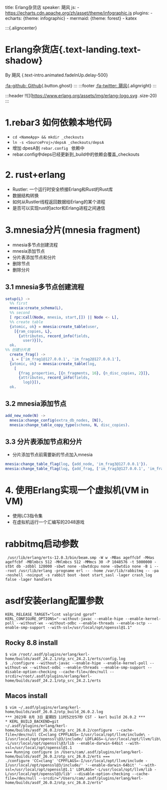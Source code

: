 title: Erlang杂货店
speaker: 飓风
js:
    - https://echarts.cdn.apache.org/zh/asset/theme/infographic.js
plugins:
    - echarts: {theme: infographic}
    - mermaid: {theme: forest}
    - katex

<slide>

:::{.aligncenter}
# Erlang杂货店{.text-landing.text-shadow}
By 飓风 {.text-intro.animated.fadeInUp.delay-500}

[:fa-github: Github](https://github.com/yangcancai){.button.ghost}
:::
:::footer
[:fa-twitter: 飓风](){.alignright}
:::

:::header
!![](https://www.erlang.org/assets/img/erlang-logo.svg .size-20)
:::

<slide class="aligncenter">


# 1.rebar3 如何依赖本地代码
- `cd <NameApp> && mkdir _checkouts`
- `ln -s <SourceProj>/depsA _checkouts/depsA`
-  增加 dpesA到 `rebar.config ` 依赖中
- rebar.config中deps已经更新到_build中的依赖会覆盖_checkouts

<slide class="aligncenter">
 
# 2. rust+erlang

- Rustler\: 一个运行时安全桥接Erlang和Rust的Rust库
- 数据结构转换
- 如何从Rustler线程返回数据给Erlang的某个进程
- 是否可以实现rust的actor和Erlang进程之间通信

<slide>

# 3.mnesia分片(mnesia fragment)

- mnesia多节点创建流程
- mnesia添加节点
- 分片表添加节点和分片
- 删除节点
- 删除分片

<slide>

## 3.1 mnesia多节点创建流程

```erlang
setup(L) ->
  %% first
  mnesia:create_schema(L),
  %% second
  [ rpc:call(Node, mnesia, start,[]) || Node <- L],
  %% create table
  {atomic, ok} = mnesia:create_table(user,
    [{ram_copies, L},
      {attributes, record_info(fields,
        user)}]),
  ok.
%% 创建分片表
  create_frag() ->
  _L = ['im_frag1@127.0.0.1', 'im_frag2@127.0.0.1'],
  {atomic, ok} = mnesia:create_table(log,
    [
      {frag_properties, [{n_fragments, 16}, {n_disc_copies, 2}]},
      {attributes, record_info(fields,
        log)}]),
  ok.

```

<slide>

## 3.2 mnesia添加节点

```erlang
add_new_node(N) ->
  mnesia:change_config(extra_db_nodes, [N]),
  mnesia:change_table_copy_type(schema, N, disc_copies).
```

<slide>

## 3.3 分片表添加节点和分片

-  分片添加节点前需要新的节点加入mnesia

```erlang
mnesia:change_table_flag(log, {add_node, 'im_frag3@127.0.0.1'}).
mnesia:change_table_flag(log, {add_frag, ['im_frag3@127.0.0.1', 'im_frag4@127.0.0.1']}).
```

<slide>

# 4. 使用Erlang实现一个虚拟机(VM in VM)
- 使用LC3指令集
- 在虚拟机运行一个汇编写的2048游戏

<slide> 

# rabbitmq启动参数

```shell
 /usr/lib/erlang/erts-12.0.3/bin/beam.smp -W w -MBas ageffcbf -MHas ageffcbf -MBlmbcs 512 -MHlmbcs 512 -MMmcs 30 -P 1048576 -t 5000000 -stbt db -zdbbl 128000 -sbwt none -sbwtdcpu none -sbwtdio none -B i -- -root /usr/lib/erlang -progname erl -- -home /var/lib/rabbitmq -- -pa  -noshell -noinput -s rabbit boot -boot start_sasl -lager crash_log false -lager handlers
```

<slide>

# asdf安装erlang配置参数

```shell
KERL_RELEASE_TARGET="lcnt valgrind gprof"
KERL_CONFIGURE_OPTIONS="--without-javac --enable-hipe --enable-kernel-poll --without-wx --without-odbc --enable-threads --enable-sctp --enable-smp-support --with-ssl=/usr/local/opt/openssl@1.1"
```

## Rocky 8.8 install
```shell
$ vim /root/.asdf/plugins/erlang/kerl-home/builds/asdf_24.2.1/otp_src_24.2.1/erts/config.log
$ ./configure --without-javac --enable-hipe --enable-kernel-poll --without-wx --without-odbc --enable-threads --enable-smp-support --disable-option-checking --cache-file=/dev/null --srcdir=/root/.asdf/plugins/erlang/kerl-home/builds/asdf_24.2.1/otp_src_24.2.1/erts
```

## Macos install
```shell
$ vim ~/.asdf/plugins/erlang/kerl-home/builds/asdf_26.0.2/otp_build_26.0.2.log
*** 2023年 8月 3日 星期四 11时52分57秒 CST - kerl build 26.0.2 ***
* KERL_BUILD_BACKEND=git
~/.asdf/plugins/erlang/kerl-home/builds/asdf_26.0.2/otp_src_26.0.2/configure  --cache-file=/dev/null CC=clang CPPFLAGS=-I/usr/local/opt/llvm/include\ -I/usr/local/opt/openssl\@3/include/ LDFLAGS=-L/usr/local/opt/llvm/lib\ -L/usr/local/opt/openssl\@3/lib --enable-darwin-64bit --with-ssl=/usr/local/opt/openssl@1.1
=== Running configure in /Users/cam/.asdf/plugins/erlang/kerl-home/builds/asdf_26.0.2/otp_src_26.0.2/erts ===
./configure 'CC=clang' 'CPPFLAGS=-I/usr/local/opt/llvm/include -I/usr/local/opt/openssl@3/include/' '--enable-darwin-64bit' '--with-ssl=/usr/local/opt/openssl@1.1' LDFLAGS='-L/usr/local/opt/llvm/lib -L/usr/local/opt/openssl@3/lib' --disable-option-checking --cache-file=/dev/null --srcdir="/Users/cam/.asdf/plugins/erlang/kerl-home/builds/asdf_26.0.2/otp_src_26.0.2/erts"
```